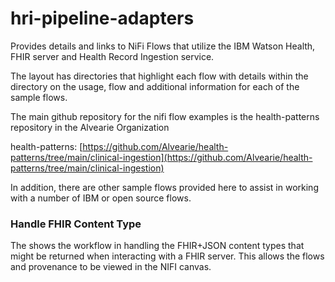 # hri-pipeline-adapters
Provides details and links to NiFi Flows that utilize the IBM Watson Health, FHIR server and Health Record Ingestion service.

The layout has directories that highlight each flow with details within the directory on the usage, flow and additional information for each of the sample flows.

The main github repository for the nifi flow examples is the health-patterns repository in the Alvearie Organization

health-patterns:  [https://github.com/Alvearie/health-patterns/tree/main/clinical-ingestion](https://github.com/Alvearie/health-patterns/tree/main/clinical-ingestion)

In addition, there are other sample flows provided here to assist in working with a number of IBM or open source flows.

### Handle FHIR Content Type
The shows the workflow in handling the FHIR+JSON content types that might be returned when interacting with a FHIR server.  This allows the flows and provenance to be viewed in the NIFI canvas.

